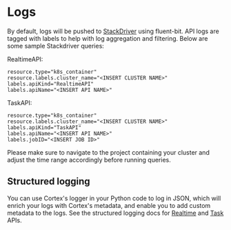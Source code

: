 # Logs

By default, logs will be pushed to [StackDriver](https://console.cloud.google.com/logs/query) using fluent-bit. API logs are tagged with labels to help with log aggregation and filtering. Below are some sample Stackdriver queries:

RealtimeAPI:

```text
resource.type="k8s_container"
resource.labels.cluster_name="<INSERT CLUSTER NAME>"
labels.apiKind="RealtimeAPI"
labels.apiName="<INSERT API NAME>"
```

TaskAPI:

```text
resource.type="k8s_container"
resource.labels.cluster_name="<INSERT CLUSTER NAME>"
labels.apiKind="TaskAPI"
labels.apiName="<INSERT API NAME>"
labels.jobID="<INSERT JOB ID>"
```

Please make sure to navigate to the project containing your cluster and adjust the time range accordingly before running queries.

## Structured logging

You can use Cortex's logger in your Python code to log in JSON, which will enrich your logs with Cortex's metadata, and enable you to add custom metadata to the logs. See the structured logging docs for [Realtime](../../workloads/realtime/predictors.md#structured-logging) and [Task](../../workloads/task/definitions.md#structured-logging) APIs.
